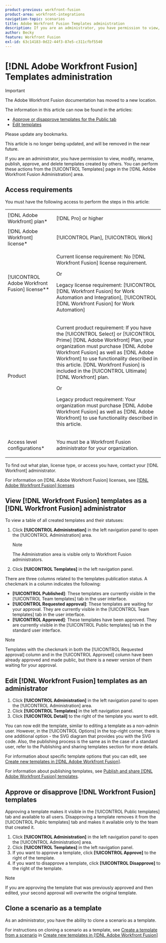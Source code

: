 ```yaml
---
product-previous: workfront-fusion
product-area: workfront-integrations
navigation-topic: scenarios
title: Adobe Workfront Fusion Templates administration
description: If you are an administrator, you have permission to view, modify, rename, publish, approve, and delete templates created by others. You can perform these actions from the [!UICONTROL Templates] page in the [!DNL Adobe Workfront Fusion Administration] area.
author: Becky
feature: Workfront Fusion
exl-id: 63c14183-0d22-44f3-87e5-c311cfbf5540
---
```

# [!DNL Adobe Workfront Fusion] Templates administration

>[!IMPORTANT]
>
>The Adobe Workfront Fusion documentation has moved to a new location. 
>
>The information in this article can now be found in the articles:
>
>* [Approve or disapprove templates for the Public tab](https://experienceleague.adobe.com/docs/workfront-fusion/using/set-up-and-manage-fusion/manage-templates-admin/approve-templates.html)
>* [Edit templates](https://experienceleague.adobe.com/docs/workfront-fusion/using/set-up-and-manage-fusion/manage-templates-admin/edit-templates.html)
>
>Please update any bookmarks.
>
>This article is no longer being updated, and will be removed in the near future.

If you are an administrator, you have permission to view, modify, rename, publish, approve, and delete templates created by others. You can perform these actions from the [!UICONTROL Templates] page in the [!DNL Adobe Workfront Fusion Administration] area.

## Access requirements

You must have the following access to perform the steps in this article:

<table style="table-layout:auto"> 
 <col> 
 <col> 
 <tbody> 
  <tr> 
    <td role="rowheader">[!DNL Adobe Workfront] plan*</td> 
   <td> <p>[!DNL Pro] or higher</p> </td> 
  </tr>
   <tr data-mc-conditions="QuicksilverOrClassic.Draft mode"> 
    <td role="rowheader">[!DNL Adobe Workfront] license*</td> 
    <td> <p>[!UICONTROL Plan], [!UICONTROL Work]</p> </td> 
   </tr>
  <tr> 
   <td role="rowheader">[!UICONTROL Adobe Workfront Fusion] license**</td> 
  <td>
   <p>Current license requirement: No [!DNL Workfront Fusion] license requirement.</p>
   <p>Or</p>
   <p>Legacy license requirement: [!UICONTROL [!DNL Workfront Fusion] for Work Automation and Integration],  [!UICONTROL [!DNL Workfront Fusion] for Work Automation]</p>
   </td>  
  </tr> 
  <tr> 
   <td role="rowheader">Product</td> 
   <td>
   <p>Current product requirement: If you have the [!UICONTROL Select] or [!UICONTROL Prime] [!DNL Adobe Workfront] Plan, your organization must purchase [!DNL Adobe Workfront Fusion] as well as [!DNL Adobe Workfront] to use functionality described in this article. [!DNL Workfront Fusion] is included in the [!UICONTROL Ultimate] [!DNL Workfront] plan.</p>
   <p>Or</p>
   <p>Legacy product requirement: Your organization must purchase [!DNL Adobe Workfront Fusion] as well as [!DNL Adobe Workfront] to use functionality described in this article.</p>
   </td> 
  </tr> 
  <tr data-mc-conditions=""> 
   <td role="rowheader">Access level configurations*</td> 
   <td> <p>You must be a Workfront Fusion administrator for your organization.</p> </td> 
  </tr> 
 </tbody> 
</table>

To find out what plan, license type, or access you have, contact your [!DNL Workfront] administrator.

For information on [!DNL Adobe Workfront Fusion] licenses, see [[!DNL Adobe Workfront Fusion] licenses](../../../workfront-fusion/get-started/license-automation-vs-integration.md)

## View [!DNL Workfront Fusion] templates as a [!DNL Workfront Fusion] administrator

To view a table of all created templates and their statuses:

1. Click **[!UICONTROL Administration]** in the left navigation panel to open the [!UICONTROL Administration] area.

   >[!NOTE]
   >
   >The Administration area is visible only to Workfront Fusion administrators.
   
1. Click **[!UICONTROL Templates]** in the left navigation panel.

There are three columns related to the templates publication status. A checkmark in a column indicates the following:

* **[!UICONTROL Published]**: These templates are currently visible in the [!UICONTROL Team templates] tab in the user interface.
* **[!UICONTROL Requested approval]**: These templates are waiting for your approval. They are currently visible in the [!UICONTROL Team templates] tab in the user interface.
* **[!UICONTROL Approved]**: These templates have been approved. They are currently visible in the [!UICONTROL Public templates] tab in the standard user interface.

>[!NOTE]
>
>Templates with the checkmark in both the [!UICONTROL Requested approval] column and in the [!UICONTROL Approved] column have been already approved and made public, but there is a newer version of them waiting for your approval.

## Edit [!DNL Workfront Fusion] templates as an administrator

1. Click **[!UICONTROL Administration]** in the left navigation panel to open the [!UICONTROL Administration] area.
1. Click **[!UICONTROL Templates]** in the left navigation panel.
1. Click **[!UICONTROL Detail]** to the right of the template you want to edit.

You can now edit the template, similar to editing a template as a non-admin user. However, in the [!UICONTROL Options] in the top-right corner, there is one additional option - the SVG diagram that provides you with the SVG code. Also, the publishing process is the same as in the case of a standard user, refer to the Publishing and sharing templates section for more details.

For information about specific template options that you can edit, see [Create new templates in [!DNL Adobe Workfront Fusion]](../../../workfront-fusion/scenarios/templates/create-new-fusion-templates.md).

For information about publishing templates, see [Publish and share [!DNL Adobe Workfront Fusion] templates](../../../workfront-fusion/scenarios/templates/publish-and-share-fusion-templates.md).

## Approve or disapprove [!DNL Workfront Fusion] templates

Approving a template makes it visible in the [!UICONTROL Public templates] tab and available to all users. Disapproving a template removes it from the [!UICONTROL Public templates] tab and makes it available only to the team that created it.

1. Click **[!UICONTROL Administration]** in the left navigation panel to open the [!UICONTROL Administration] area.
1. Click **[!UICONTROL Templates]** in the left navigation panel.
1. If you want to approve a template, click **[!UICONTROL Approve]** to the right of the template.
1. If you want to disapprove a template, click **[!UICONTROL Disapprove]** to the right of the template.

>[!NOTE]
>
>If you are approving the template that was previously approved and then edited, your second approval will overwrite the original template.

## Clone a scenario as a template

As an administrator, you have the ability to clone a scenario as a template.

For instructions on cloning a scenario as a template, see [Create a template from a scenario](../../../workfront-fusion/scenarios/templates/create-new-fusion-templates.md#create-a-template-from-a-scenario) in [Create new templates in [!DNL Adobe Workfront Fusion]](../../../workfront-fusion/scenarios/templates/create-new-fusion-templates.md)
